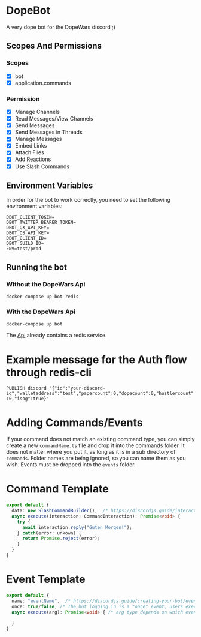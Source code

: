 # DopeBot

A very dope bot for the DopeWars discord ;)

## Scopes And Permissions

### Scopes

- [x] bot
- [x] application.commands

### Permission

- [x] Manage Channels
- [x] Read Messages/View Channels
- [x] Send Messages
- [x] Send Messages in Threads
- [x] Manage Messages
- [x] Embed Links
- [x] Attach Files
- [x] Add Reactions
- [x] Use Slash Commands

## Environment Variables

In order for the bot to work correctly, you need to set the following environment variables:

```
DBOT_CLIENT_TOKEN=
DBOT_TWITTER_BEARER_TOKEN=
DBOT_QX_API_KEY=
DBOT_OS_API_KEY=
DBOT_CLIENT_ID=
DBOT_GUILD_ID=
ENV=test/prod
```

## Running the bot

### Without the DopeWars Api

```docker-compose up bot redis```

### With the DopeWars Api

```docker-compose up bot```

The [Api](https://github.com/dopedao/dope-monorepo/tree/feat/discord-oauth/packages/api) already contains a redis service.

# Example message for the Auth flow through redis-cli

```PUBLISH discord '{"id":"your-discord-id","walletaddress":"test","papercount":0,"dopecount":0,"hustlercount":0,"isog":true}'```

# Adding Commands/Events

If your command does not match an existing command type, you can simply create a new `commandName.ts` file and drop it into the commands folder. It does not matter where you put it, as long as it is in a sub directory of `commands`. Folder names are being ignored, so you can name them as you wish. Events must be dropped into the `events` folder.


# Command Template
```ts
export default {
  data: new SlashCommandBuilder(),  /* https://discordjs.guide/interactions/slash-commands.html#options */
  async execute(interaction: CommandInteraction): Promise<void> {
    try {
      await interaction.reply("Guten Morgen!");
    } catch(error: unkown) {
      return Promise.reject(error);
    }
  }
}
```

# Event Template
```ts
export default {
  name: "eventName",  /* https://discordjs.guide/creating-your-bot/event-handling.html#event-handling */
  once: true/false, /* The bot logging in is a "once" event, users executing a command is not */
  async execute(arg): Promise<void> { /* arg type depends on which event you chose, for e.g. "guildMemberAdd" will pass a "member: GuildMember" */
    
  }
}
```
